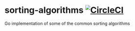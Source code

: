 # sorting-algorithms [![CircleCI](https://circleci.com/gh/stevedesilva/sorting-algorithms.svg?style=svg)](https://circleci.com/gh/stevedesilva/sorting-algorithms)
Go implementation of some of the common sorting algorithms
